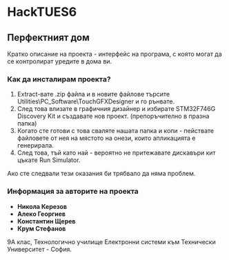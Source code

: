 # HackTUES6

## Перфектният дом

Кратко описание на проекта - интерфейс на програма, с която могат да се контролират уредите в дома ви. 

### Как да инсталирам проекта?
1) Extract-вате .zip файла и в новите файлове търсите Utilities\PC_Software\TouchGFXDesigner и го рънвате.
2) След това влизате в графичния дизайнер и избирате STM32F746G Discovery Kit и създавате нов проект. (препоръчително в празна папка)
3) Когато сте готови с това сваляте нашата папка и копи - пействате файловете от нея на мястото на онези, които апликацията е генерирала.
4) След това, тъй като най - вероятно не притежавате дискавъри кит цъкате Run Simulator.

Ако сте следвали тези оказания би трябвало да няма проблем.

### Информация за авторите на проекта
* **Никола Керезов**
* **Алеко Георгиев**
* **Константин Щерев**
* **Крум Стефанов**

9А клас, Технологично училище Електронни системи към Технически Университет - София.